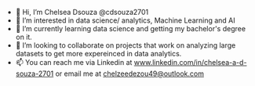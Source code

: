 - 👋 Hi, I’m Chelsea Dsouza @cdsouza2701
- 👀 I’m interested in data science/ analytics, Machine Learning and AI
- 🌱 I’m currently learning data science and getting my bachelor's degree on it.
- 💞️ I’m looking to collaborate on projects that work on analyzing large datasets to get more expereinced in data analytics.
- 📫 You can reach me via Linkedin at www.linkedin.com/in/chelsea-a-d-souza-2701 or email me at chelzeedezou49@outlook.com

<!---
cdsouza2701/cdsouza2701 is a ✨ special ✨ repository because its `README.md` (this file) appears on your GitHub profile.
You can click the Preview link to take a look at your changes.
--->
